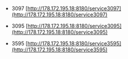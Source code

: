 * 3097
[http://178.172.195.18:8180/service3097](http://178.172.195.18:8180/service3097)

* 3095
[http://178.172.195.18:8180/service3095](http://178.172.195.18:8180/service3095)

* 3595
[http://178.172.195.18:8180/service3595](http://178.172.195.18:8180/service3595)